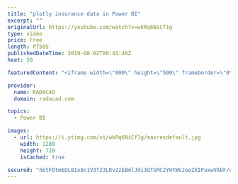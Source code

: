 ```yaml
---
title: "plotly insurance data in Power BI"
excerpt: ""
originalUrl: https://youtube.com/watch?v=wkRq6NiCf1g
type: video
price: Free
length: PT50S
publishedDateTime: 2019-08-02T00:41:48Z
heat: 50

featuredContent: "<iframe width=\"800\" height=\"500\" frameborder=\"0\" src=\"https://www.youtube.com/embed/wkRq6NiCf1g\" allow=\"accelerometer; autoplay; encrypted-media; gyroscope; picture-in-picture\" allowfullscreen></iframe>"

provider:
  name: RADACAD
  domain: radacad.com

topics:
  - Power BI

images:
  - url: https://i.ytimg.com/vi/wkRq6NiCf1g/maxresdefault.jpg
    width: 1280
    height: 720
    isCached: true

secured: "hbtFDtm6DL81x8n1V3T23LRv2zEBmlJdi3QTSMC2YHtWVJooZXIPuxwVAbF/eQNybFpMLoy5jJKcXrL4CzbWak5kmD/Dxm+dK8+R+jmL1C+6s8TR4QISa9b4F4Gm1AOLBnyuK+o8ALGQx+PzU18HQ5u3xQudBDKFzsWzIlBE1pdDu6gSKVJ6NJq8yHy/gLjATB6tMYURexIWyIU2wEETXWGJkBBbWzOStKB3Icx27DknNFfH8bjouXGkM6z9zK4T8s1IsQi+Y0RSPtIqcgDgfUuNG9RbpFKUqEAEfQu52Odbb4+LX5fSDeiG15Hy5niepBsnnXrtEmH/zMyFUukhmi3HhbiYbRe9gEAevlIltRz70jAe028nLJ2Yw6BDZ8vg067ZCsESWMLygIMClSSdisgn/IUcBL+FsHXm7YEpv94=;Ps3NNuwZT4yOMYh8fDoaVg=="
---
```


